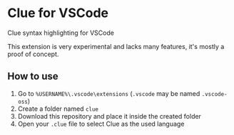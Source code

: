 # Clue for VSCode
Clue syntax highlighting for VSCode

This extension is very experimental and lacks many features, it's mostly a proof of concept.

## How to use
1. Go to `%USERNAME%\.vscode\extensions` (`.vscode` may be named `.vscode-oss`)
2. Create a folder named `clue`
3. Download this repository and place it inside the created folder
4. Open your `.clue` file to select Clue as the used language
